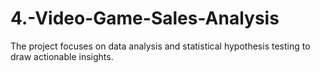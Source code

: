 # 4.-Video-Game-Sales-Analysis
The project focuses on data analysis and statistical hypothesis testing to draw actionable insights.
